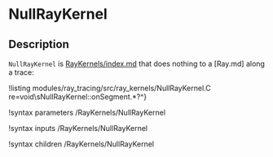 # NullRayKernel

## Description

`NullRayKernel` is [RayKernels/index.md](RayKernel) that does nothing to a [Ray.md] along a trace:

!listing modules/ray_tracing/src/ray_kernels/NullRayKernel.C re=void\sNullRayKernel::onSegment.*?^}

!syntax parameters /RayKernels/NullRayKernel

!syntax inputs /RayKernels/NullRayKernel

!syntax children /RayKernels/NullRayKernel

